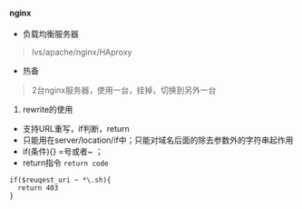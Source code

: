 #### nginx

* 负载均衡服务器
> lvs/apache/nginx/HAproxy

* 热备
> 2台nginx服务器，使用一台，挂掉，切换到另外一台

1. rewrite的使用
  * 支持URL重写，if判断，return
  * 只能用在server/location/if中；只能对域名后面的除去参数外的字符串起作用
  * if(条件){} =号或者~ ；
  * return指令
  `return code`
  ```
  if($reuqest_uri ~ *\.sh){
    return 403
  }
  ```